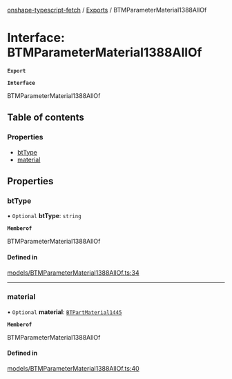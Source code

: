 [onshape-typescript-fetch](../README.md) / [Exports](../modules.md) / BTMParameterMaterial1388AllOf

# Interface: BTMParameterMaterial1388AllOf

**`Export`**

**`Interface`**

BTMParameterMaterial1388AllOf

## Table of contents

### Properties

- [btType](BTMParameterMaterial1388AllOf.md#bttype)
- [material](BTMParameterMaterial1388AllOf.md#material)

## Properties

### btType

• `Optional` **btType**: `string`

**`Memberof`**

BTMParameterMaterial1388AllOf

#### Defined in

[models/BTMParameterMaterial1388AllOf.ts:34](https://github.com/toebes/onshape-typescript-fetch/blob/3e11ae1/models/BTMParameterMaterial1388AllOf.ts#L34)

___

### material

• `Optional` **material**: [`BTPartMaterial1445`](BTPartMaterial1445.md)

**`Memberof`**

BTMParameterMaterial1388AllOf

#### Defined in

[models/BTMParameterMaterial1388AllOf.ts:40](https://github.com/toebes/onshape-typescript-fetch/blob/3e11ae1/models/BTMParameterMaterial1388AllOf.ts#L40)
